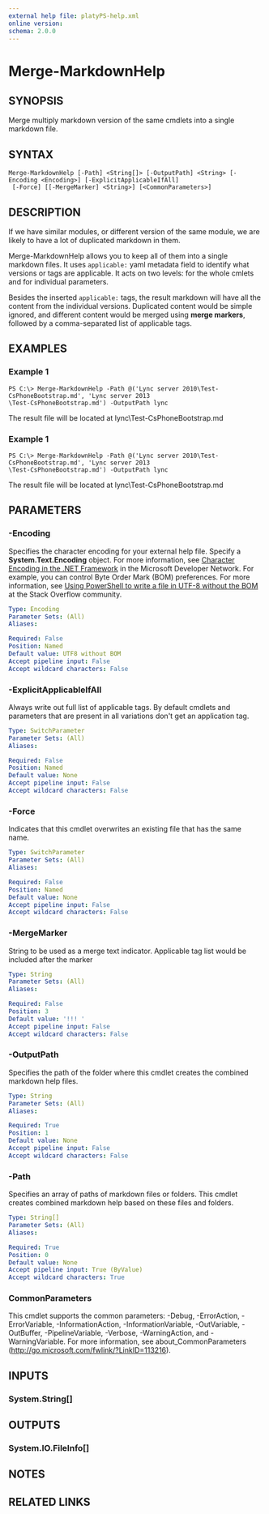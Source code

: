 ```yaml
---
external help file: platyPS-help.xml
online version: 
schema: 2.0.0
---
```


# Merge-MarkdownHelp

## SYNOPSIS
Merge multiply markdown version of the same cmdlets into a single markdown file.

## SYNTAX

```
Merge-MarkdownHelp [-Path] <String[]> [-OutputPath] <String> [-Encoding <Encoding>] [-ExplicitApplicableIfAll]
 [-Force] [[-MergeMarker] <String>] [<CommonParameters>]
```

## DESCRIPTION
If we have similar modules, or different version of the same module,
we are likely to have a lot of duplicated markdown in them.

Merge-MarkdownHelp allows you to keep all of them into a single markdown files.
It uses `applicable:` yaml metadata field to identify what versions or tags are applicable.
It acts on two levels: for the whole cmlets and for individual parameters.

Besides the inserted `applicable:` tags, the result markdown will have all the content from 
the individual versions.
Duplicated content would be simple ignored, and different content would be merged using **merge markers**,
followed by a comma-separated list of applicable tags.

## EXAMPLES

### Example 1
```
PS C:\> Merge-MarkdownHelp -Path @('Lync server 2010\Test-CsPhoneBootstrap.md', 'Lync server 2013
\Test-CsPhoneBootstrap.md') -OutputPath lync
```

The result file will be located at lync\Test-CsPhoneBootstrap.md

### Example 1
```
PS C:\> Merge-MarkdownHelp -Path @('Lync server 2010\Test-CsPhoneBootstrap.md', 'Lync server 2013
\Test-CsPhoneBootstrap.md') -OutputPath lync
```

The result file will be located at lync\Test-CsPhoneBootstrap.md

## PARAMETERS

### -Encoding
Specifies the character encoding for your external help file.
Specify a **System.Text.Encoding** object.
For more information, see [Character Encoding in the .NET Framework](https://msdn.microsoft.com/en-us/library/ms404377.aspx) in the Microsoft Developer Network.
For example, you can control Byte Order Mark (BOM) preferences.
For more information, see [Using PowerShell to write a file in UTF-8 without the BOM](http://stackoverflow.com/questions/5596982/using-powershell-to-write-a-file-in-utf-8-without-the-bom) at the Stack Overflow community.


```yaml
Type: Encoding
Parameter Sets: (All)
Aliases: 

Required: False
Position: Named
Default value: UTF8 without BOM
Accept pipeline input: False
Accept wildcard characters: False
```

### -ExplicitApplicableIfAll
Always write out full list of applicable tags.
By default cmdlets and parameters that are present in all variations don't get an application tag.

```yaml
Type: SwitchParameter
Parameter Sets: (All)
Aliases: 

Required: False
Position: Named
Default value: None
Accept pipeline input: False
Accept wildcard characters: False
```

### -Force
Indicates that this cmdlet overwrites an existing file that has the same name.

```yaml
Type: SwitchParameter
Parameter Sets: (All)
Aliases: 

Required: False
Position: Named
Default value: None
Accept pipeline input: False
Accept wildcard characters: False
```

### -MergeMarker
String to be used as a merge text indicator.
Applicable tag list would be included after the marker

```yaml
Type: String
Parameter Sets: (All)
Aliases: 

Required: False
Position: 3
Default value: '!!! '
Accept pipeline input: False
Accept wildcard characters: False
```

### -OutputPath
Specifies the path of the folder where this cmdlet creates the combined markdown help files.

```yaml
Type: String
Parameter Sets: (All)
Aliases: 

Required: True
Position: 1
Default value: None
Accept pipeline input: False
Accept wildcard characters: False
```

### -Path
Specifies an array of paths of markdown files or folders.
This cmdlet creates combined markdown help based on these files and folders.

```yaml
Type: String[]
Parameter Sets: (All)
Aliases: 

Required: True
Position: 0
Default value: None
Accept pipeline input: True (ByValue)
Accept wildcard characters: True
```

### CommonParameters
This cmdlet supports the common parameters: -Debug, -ErrorAction, -ErrorVariable, -InformationAction, -InformationVariable, -OutVariable, -OutBuffer, -PipelineVariable, -Verbose, -WarningAction, and -WarningVariable. For more information, see about_CommonParameters (http://go.microsoft.com/fwlink/?LinkID=113216).

## INPUTS

### System.String[]

## OUTPUTS

### System.IO.FileInfo[]

## NOTES

## RELATED LINKS

